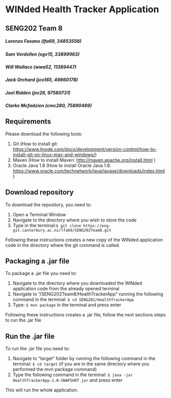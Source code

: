 # WINded Health Tracker Application
## SENG202 Team 8
##### Lorenzo Fasano (lfa69, 34853558)
##### Sam Verdellen (sgv15, 33899963)
##### Will Wallace (wwa52, 11389447)
##### Jack Orchard (jco165, 49860178)
##### Joel Ridden (jnr26, 97580731)
##### Clarke Mcfadzien (cmc280, 75890469)

## Requirements
Please download the following tools:

1. Git (How to install git: https://www.linode.com/docs/development/version-control/how-to-install-git-on-linux-mac-and-windows/)
2. Maven (How to install Maven: http://maven.apache.org/install.html )
3. Oracle Java 1.8 (How to install Oracle Java 1.8: https://www.oracle.com/technetwork/java/javase/downloads/index.html )

## Download repository
To download the repository, you need to:

1. Open a Terminal Window
2. Navigate to the directory where you wish to store the code
3. Type in the terminal:```$ git clone https://eng-git.canterbury.ac.nz/lfa69/SENG202Team8.git```

Following these instructions creates a new copy of the WINded application code in the directory where the git command is called.

## Packaging a .jar file

To package a .jar file you need to:

1. Navigate to the directory where you downloaded the WINded application code from the already opened terminal
2. Navigate to “/SENG202Team8/HealthTrackerApp” running the following command in the terminal: ```$ cd SENG202/HealthTrackerApp```
3. Type: ```$ mvn package``` in the terminal and press enter

Following these instructions creates a .jar file, follow the next sections steps to run the .jar file



## Run the .jar file 

To run the .jar file you need to:

1. Navigate to “target” folder by running the following command in the terminal: ```$ cd target``` (if you are in the same directory where you performed the mvn package command)
2. Type the following command in the terminal: ```$ java -jar HealthTrackerApp-1.0-SNAPSHOT.jar``` and press enter

This will run the whole application.